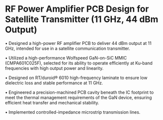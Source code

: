 # RF Power Amplifier PCB Design for Satellite Transmitter (11 GHz, 44 dBm Output)

• Designed a high-power RF amplifier PCB to deliver 44 dBm output at 11 GHz, intended for use in a satellite communication transmitter.

• Utilized a high-performance Wolfspeed GaN-on-SiC MMIC (CMPA601C025F), selected for its ability to operate efficiently at Ku-band frequencies with high output power and linearity.

• Designed on RT/duroid® 6010 high-frequency laminate to ensure low dielectric loss and stable performance at 11 GHz.

• Engineered a precision-machined PCB cavity beneath the IC footprint to meet the thermal management requirements of the GaN device, ensuring efficient heat transfer and mechanical stability.

• Implemented controlled-impedance microstrip transmission lines.

